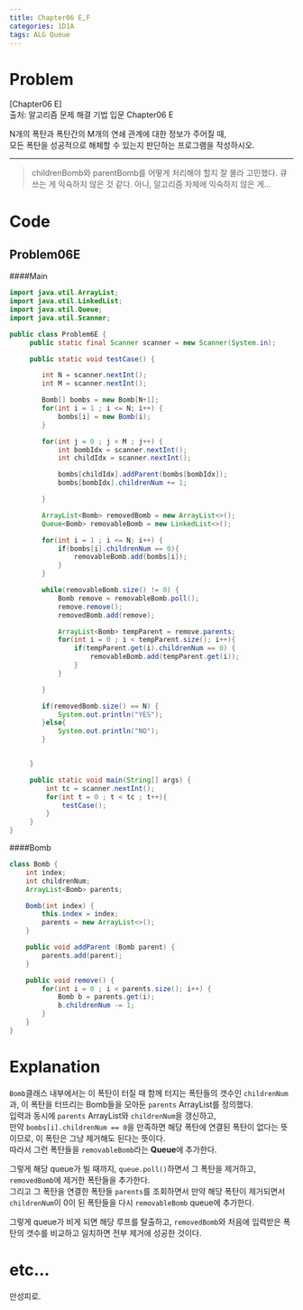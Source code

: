 ```yaml
---
title: Chapter06 E,F
categories: 1D1A
tags: ALG Queue
---
```


# Problem
[Chapter06 E]  
출처: 알고리즘 문제 해결 기법 입문 Chapter06 E  

N개의 폭탄과 폭탄간의 M개의 연쇄 관계에 대한 정보가 주어질 때,  
모든 폭탄을 성공적으로 해체할 수 있는지 판단하는 프로그램을 작성하시오.  

* * *  

> childrenBomb와 parentBomb를 어떻게 처리해야 할지 잘 몰라 고민했다. 큐 쓰는 게 익숙하지 않은 것 같다. 아니, 알고리즘 자체에 익숙하지 않은 게...  

# Code  

## Problem06E  
####Main  
~~~java
import java.util.ArrayList;
import java.util.LinkedList;
import java.util.Queue;
import java.util.Scanner;

public class Problem6E {
     public static final Scanner scanner = new Scanner(System.in);

     public static void testCase() {

        int N = scanner.nextInt();
        int M = scanner.nextInt();

        Bomb[] bombs = new Bomb[N+1];
        for(int i = 1 ; i <= N; i++) {
            bombs[i] = new Bomb(i);
        }

        for(int j = 0 ; j < M ; j++) {
            int bombIdx = scanner.nextInt();
            int childIdx = scanner.nextInt();

            bombs[childIdx].addParent(bombs[bombIdx]);
            bombs[bombIdx].childrenNum += 1;

        }

        ArrayList<Bomb> removedBomb = new ArrayList<>();
        Queue<Bomb> removableBomb = new LinkedList<>();

        for(int i = 1 ; i <= N; i++) {
            if(bombs[i].childrenNum == 0){
                removableBomb.add(bombs[i]);
            }
        }

        while(removableBomb.size() != 0) {
            Bomb remove = removableBomb.poll();
            remove.remove();
            removedBomb.add(remove);

            ArrayList<Bomb> tempParent = remove.parents;
            for(int i = 0 ; i < tempParent.size(); i++){
                if(tempParent.get(i).childrenNum == 0) {
                    removableBomb.add(tempParent.get(i));
                }
            }

        }

        if(removedBomb.size() == N) {
            System.out.println("YES");
        }else{
            System.out.println("NO");
        }


     }

     public static void main(String[] args) {
         int tc = scanner.nextInt();
         for(int t = 0 ; t < tc ; t++){
             testCase();
         }
     }
}
~~~  

####Bomb  
~~~java
class Bomb {
    int index;
    int childrenNum; 
    ArrayList<Bomb> parents; 

    Bomb(int index) {
        this.index = index;
        parents = new ArrayList<>();
    }

    public void addParent (Bomb parent) {
        parents.add(parent);
    }

    public void remove() {
        for(int i = 0 ; i < parents.size(); i++) {
            Bomb b = parents.get(i);
            b.childrenNum -= 1;
        }
    }
}
~~~

# Explanation  

`Bomb`클래스 내부에서는 이 폭탄이 터질 때 함께 터지는 폭탄들의 갯수인 `childrenNum`과, 이 폭탄을 터뜨리는 Bomb들을 모아둔 `parents` ArrayList를 정의했다.  
입력과 동시에 `parents` ArrayList와 `childrenNum`을 갱신하고,  
만약 `bombs[i].childrenNum == 0`을 만족하면 해당 폭탄에 연결된 폭탄이 없다는 뜻이므로, 이 폭탄은 그냥 제거해도 된다는 뜻이다.  
따라서 그런 폭탄들을 `removableBomb`라는 **Queue**에 추가한다.  

그렇게 해당 queue가 빌 때까지, `queue.poll()`하면서 그 폭탄을 제거하고, `removedBomb`에 제거한 폭탄들을 추가한다.  
그리고 그 폭탄을 연결한 폭탄들 `parents`를 조회하면서 만약 해당 폭탄이 제거되면서 `childrenNum`이 0이 된 폭탄들을 다시 `removableBomb` queue에 추가한다.  

그렇게 queue가 비게 되면 해당 루프를 탈출하고,
`removedBomb`와 처음에 입력받은 폭탄의 갯수를 비교하고 일치하면 전부 제거에 성공한 것이다.  


# etc...  
만성피로.  